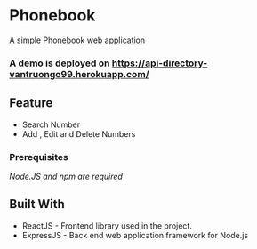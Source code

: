 # Phonebook

A simple Phonebook web application 

### A demo is deployed on https://api-directory-vantruongo99.herokuapp.com/

## Feature 
- Search Number
- Add , Edit and Delete Numbers

### Prerequisites
_Node.JS and npm are required_

## Built With
- ReactJS - Frontend library used in the project.
- ExpressJS - Back end web application framework for Node.js
